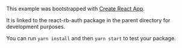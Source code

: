 This example was bootstrapped with [Create React App](https://github.com/facebook/create-react-app).

It is linked to the react-rb-auth package in the parent directory for development purposes.

You can run `yarn install` and then `yarn start` to test your package.
